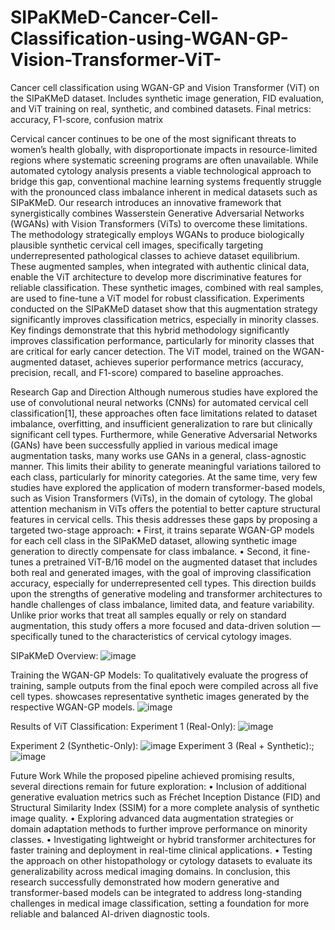 # SIPaKMeD-Cancer-Cell-Classification-using-WGAN-GP-Vision-Transformer-ViT-
Cancer cell classification using WGAN-GP and Vision Transformer (ViT) on the SIPaKMeD dataset. Includes synthetic image generation, FID evaluation, and ViT training on real, synthetic, and combined datasets. Final metrics: accuracy, F1-score, confusion matrix

Cervical cancer continues to be one of the most significant threats to women’s
health globally, with disproportionate impacts in resource-limited regions where
systematic screening programs are often unavailable. While automated cytology
analysis presents a viable technological approach to bridge this gap, conventional
machine learning systems frequently struggle with the pronounced class imbalance
inherent in medical datasets such as SIPaKMeD.
Our research introduces an innovative framework that synergistically combines
Wasserstein Generative Adversarial Networks (WGANs) with Vision Transformers
(ViTs) to overcome these limitations. The methodology strategically employs
WGANs to produce biologically plausible synthetic cervical cell images, specifically
targeting underrepresented pathological classes to achieve dataset equilibrium.
These augmented samples, when integrated with authentic clinical data,
enable the ViT architecture to develop more discriminative features for reliable
classification.
These synthetic images, combined with real samples, are used to fine-tune a ViT
model for robust classification. Experiments conducted on the SIPaKMeD dataset
show that this augmentation strategy significantly improves classification metrics,
especially in minority classes. Key findings demonstrate that this hybrid methodology
significantly improves classification performance, particularly for minority
classes that are critical for early cancer detection. The ViT model, trained on
the WGAN-augmented dataset, achieves superior performance metrics (accuracy,
precision, recall, and F1-score) compared to baseline approaches.

Research Gap and Direction
Although numerous studies have explored the use of convolutional neural networks
(CNNs) for automated cervical cell classification[1], these approaches often
face limitations related to dataset imbalance, overfitting, and insufficient generalization
to rare but clinically significant cell types. Furthermore, while Generative
Adversarial Networks (GANs) have been successfully applied in various medical
image augmentation tasks, many works use GANs in a general, class-agnostic
manner. This limits their ability to generate meaningful variations tailored to each
class, particularly for minority categories. At the same time, very few studies
have explored the application of modern transformer-based models, such as Vision
Transformers (ViTs), in the domain of cytology. The global attention mechanism
in ViTs offers the potential to better capture structural features in cervical cells.
This thesis addresses these gaps by proposing a targeted two-stage approach:
• First, it trains separate WGAN-GP models for each cell class in the SIPaKMeD
dataset, allowing synthetic image generation to directly compensate for class
imbalance.
• Second, it fine-tunes a pretrained ViT-B/16 model on the augmented dataset
that includes both real and generated images, with the goal of improving
classification accuracy, especially for underrepresented cell types.
This direction builds upon the strengths of generative modeling and transformer
architectures to handle challenges of class imbalance, limited data, and
feature variability. Unlike prior works that treat all samples equally or rely on
standard augmentation, this study offers a more focused and data-driven solution
— specifically tuned to the characteristics of cervical cytology images.

SIPaKMeD Overview:
![image](https://github.com/user-attachments/assets/a0ee7847-d1d5-4509-8121-0c76a8af33c7)

Training the WGAN-GP Models:
To qualitatively evaluate the progress of training, sample outputs from the final
epoch were compiled across all five cell types. showcases representative
synthetic images generated by the respective WGAN-GP models.
![image](https://github.com/user-attachments/assets/a4a39f36-42b7-4e28-b98a-ed4ba045c238)

Results of ViT Classification:
  Experiment 1 (Real-Only):
    ![image](https://github.com/user-attachments/assets/5cdca805-aeef-4968-8b27-e2bf18ec6307)

  Experiment 2 (Synthetic-Only):
    ![image](https://github.com/user-attachments/assets/635b1449-40e7-4c82-a247-2d247c4829f9)
  Experiment 3 (Real + Synthetic):;
    ![image](https://github.com/user-attachments/assets/26c1f28b-2e85-44c1-9d04-2b97c74e597d)

Future Work
While the proposed pipeline achieved promising results, several directions remain
for future exploration:
• Inclusion of additional generative evaluation metrics such as Fréchet Inception
Distance (FID) and Structural Similarity Index (SSIM) for a more
complete analysis of synthetic image quality.
• Exploring advanced data augmentation strategies or domain adaptation methods
to further improve performance on minority classes.
• Investigating lightweight or hybrid transformer architectures for faster training
and deployment in real-time clinical applications.
• Testing the approach on other histopathology or cytology datasets to evaluate
its generalizability across medical imaging domains.
In conclusion, this research successfully demonstrated how modern generative and
transformer-based models can be integrated to address long-standing challenges in
medical image classification, setting a foundation for more reliable and balanced
AI-driven diagnostic tools.



